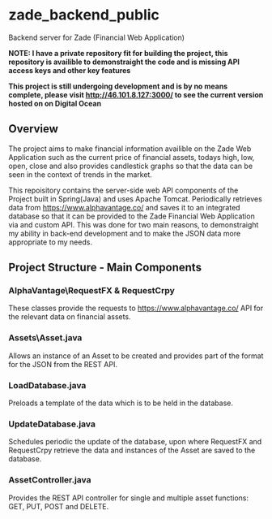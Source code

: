 # zade_backend_public
Backend server for Zade (Financial Web Application)

**NOTE: I have a private repository fit for building the project, this repository is availible to demonstraight the code and is missing
API access keys and other key features**

**This project is still undergoing development and is by no means complete, please visit http://46.101.8.127:3000/ to see the current version hosted on on Digital Ocean**

## Overview 
The project aims to make financial information availible on the Zade Web Application such as the current price of financial assets, todays high, low, open, close and also provides candlestick graphs so that the data can be seen in the context of trends in the market.

This repoisitory contains the server-side web API components of the Project built in Spring(Java) and uses Apache Tomcat. Periodically retrieves data from https://www.alphavantage.co/ and saves it to an integrated database so that it can be provided to the Zade Financial Web Application via and custom API. This was done for two main reasons, to demonstraight my ability in back-end development and to make the JSON data more appropriate to my needs.

## Project Structure - Main Components

### AlphaVantage\RequestFX & RequestCrpy
These classes provide the requests to https://www.alphavantage.co/ API for the relevant data on financial assets. 

### Assets\Asset.java
Allows an instance of an Asset to be created and provides part of the format for the JSON from the REST API.

### LoadDatabase.java
Preloads a template of the data which is to be held in the database.

### UpdateDatabase.java
Schedules periodic the update of the database, upon where RequestFX and RequestCrpy retrieve the data and instances of the Asset are saved to the database. 

### AssetController.java
Provides the REST API controller for single and multiple asset functions: GET, PUT, POST and DELETE.


